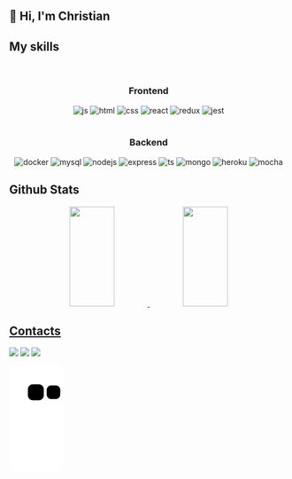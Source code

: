 ## 👋 Hi, I'm Christian

## My skills

<div style="display: inline_block" align="center"><br>
  <h3>Frontend</h3>
  <img  alt="js" height="60" width="80" src="https://cdn.jsdelivr.net/gh/devicons/devicon/icons/javascript/javascript-original.svg" />
  <img  alt="html" height="60" width="80" src="https://cdn.jsdelivr.net/gh/devicons/devicon/icons/html5/html5-original-wordmark.svg" />
  <img  alt="css" height="60" width="80" src="https://cdn.jsdelivr.net/gh/devicons/devicon/icons/css3/css3-original-wordmark.svg" />
  <img  alt="react" height="60" width="80" src="https://cdn.jsdelivr.net/gh/devicons/devicon/icons/react/react-original-wordmark.svg" />
  <img  alt="redux" height="60" width="80" src="https://cdn.jsdelivr.net/gh/devicons/devicon/icons/redux/redux-original.svg" />
  <img  alt="jest" height="60" width="80" src="https://cdn.jsdelivr.net/gh/devicons/devicon/icons/jest/jest-plain.svg" />
</div>
<div style="display: inline_block" align="center"><br>
  <h3>Backend</h3>
  <img  alt="docker" height="60" width="80" src="https://cdn.jsdelivr.net/gh/devicons/devicon/icons/docker/docker-plain-wordmark.svg" />
  <img  alt="mysql" height="60" width="80" src="https://cdn.jsdelivr.net/gh/devicons/devicon/icons/mysql/mysql-original-wordmark.svg" />
  <img  alt="nodejs" height="60" width="80" src="https://cdn.jsdelivr.net/gh/devicons/devicon/icons/nodejs/nodejs-original-wordmark.svg" />
  <img  alt="express" height="60" width="80" src="https://cdn.jsdelivr.net/gh/devicons/devicon/icons/express/express-original-wordmark.svg" />
  <img  alt="ts" height="60" width="80" src="https://cdn.jsdelivr.net/gh/devicons/devicon/icons/typescript/typescript-original.svg" />
  <img  alt="mongo" height="60" width="80" src="https://cdn.jsdelivr.net/gh/devicons/devicon/icons/mongodb/mongodb-original-wordmark.svg" />
  <img  alt="heroku" height="60" width="80" src="https://cdn.jsdelivr.net/gh/devicons/devicon/icons/heroku/heroku-plain-wordmark.svg" />
  <img  alt="mocha" height="60" width="80" src="https://cdn.jsdelivr.net/gh/devicons/devicon/icons/mocha/mocha-plain.svg" />
</div>

## Github Stats
<div align="center">
  <a href="https://github.com/christianbvolz">
  <img height="180em" width="40%" src="https://github-readme-stats.vercel.app/api?username=christianbvolz&show_icons=true&theme=radical&include_all_commits=true&count_private=true"/>
  <img height="180em" width="40%" src="https://github-readme-stats.vercel.app/api/top-langs/?username=christianbvolz&layout=compact&langs_count=3&theme=radical"/>
</div>
  
## Contacts
<div>
  <a href = "https://api.whatsapp.com/send?phone=5553981029911"><img src="https://img.shields.io/badge/WhatsApp-25D366?style=for-the-badge&logo=whatsapp&logoColor=white"></a>
  <a href = "mailto:christianbvolz@gmail.com"><img src="https://img.shields.io/badge/-Gmail-%23333?style=for-the-badge&logo=gmail&logoColor=white" target="_blank"></a>
  <a href="https://www.linkedin.com/in/christian-berny-volz-77a484214/" target="_blank"><img src="https://img.shields.io/badge/-LinkedIn-%230077B5?style=for-the-badge&logo=linkedin&logoColor=white" target="_blank"></a>
</div>
  
   ![Snake animation](https://github.com/rafaballerini/rafaballerini/blob/output/github-contribution-grid-snake.svg)
